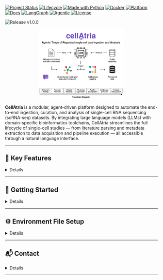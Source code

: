 [![Project Status](http://www.repostatus.org/badges/latest/active.svg)]()
[![Lifecycle](https://img.shields.io/badge/lifecycle-Stable-brightgreen.svg)]()
[![Made with Python](https://img.shields.io/badge/made%20with-Python-3776AB?style=flat&logo=python&logoColor=white)]()
[![Docker](https://img.shields.io/badge/container-Docker-2496ED?style=flat&logo=docker&logoColor=white)]()
[![Platform](https://img.shields.io/badge/platform-GitHub-black?style=flat&logo=github&logoColor=white)]()
[![Docs](https://img.shields.io/badge/docs-latest-blue)](https://langchain-ai.github.io/langgraph/)
[![LangGraph](https://img.shields.io/badge/built%20with-LangGraph-6A5ACD?style=flat&logo=python&logoColor=white)](https://github.com/langchain-ai/langgraph)
[![Agentic](https://img.shields.io/badge/agentic-AI%20Agent-FFB300?style=flat&logo=robotframework&logoColor=white)]()
[![License](https://img.shields.io/badge/license-MIT-blue.svg)](LICENSE)

<!-- Version Banner -->
<img src="https://img.shields.io/badge/release-v1.0.1-blue.svg?style=for-the-badge" alt="Release v1.0.0"/>

<p align="center" width="100%">
  <img width="55%" src="cellatria_git_logo.png"> 
</p>

**CellAtria** is a modular, agent-driven platform designed to automate the end-to-end ingestion, curation, and analysis of single-cell RNA sequencing (scRNA-seq) datasets. By integrating large language models (LLMs) with domain-specific bioinformatics toolchains, CellAtria streamlines the full lifecycle of single-cell studies — from literature parsing and metadata extraction to data acquisition and pipeline execution — all accessible through a natural language interface.


---

## 📘 Key Features
<details>
<br>

- Accepts primary research articles as **PDFs** or **URLs**.
- Extracts structured metadata such as sample annotations, organism, tissue type, and GEO accession identifiers.
- Resolves **GSE (study-level)** and **GSM (sample-level)** dependencies across GEO and organizes raw data accordingly.
- Orchestrates full ingestion pipelines and triggers **CellExpress** — an integrated, containerized scRNA-seq analysis framework.
- Empowers users to interact with data and tools via natural language, abstracting away scripting complexity.
- Supports metadata introspection, file transfers, directory traversal, and summarization tools.
- All actions are composed into reusable graph-based tools that operate as callable agent nodes.

> 📍 Additional details on the underlying toolkits and LLM initialization logic can be found in the [system prompts reference](https://github.com/nourin-nn/cellatria/blob/main/agent/system_prompts.md)

</details>

---

## 🚀 Getting Started
<details>

### 1️⃣ Prerequisites

- **Docker**: Install [Docker](https://docs.docker.com/get-docker/) and ensure the Docker daemon is running.
- **Data Directory**: Prepare a working directory to store your datasets and outputs.
- **Environment Configuration**: Provide a `.env` file with credentials and runtime configuration (see [Environment File Setup](#env_setup)).

---

### 2️⃣ Docker Images

Pull the latest CellAtria Docker image from Docker Hub:

```bash
docker pull nimanouri/cellatria
```

---

### 3️⃣  Launching CellAtria
Start the agent with the following command (replace paths with your actual directories)::

```bash
docker run --platform=linux/amd64 -it --rm \
  -p 7860:7860 \
  -v /path/to/your/project/directory:/data \
  -v /path/to/your/env/directory:/envdir \
  cellatria:v1.0.0 cellatria \
  --env_path /envdir
```

Command Breakdown:

- `-p 7860:7860`: Exposes the Gradio UI on port 7860.
- `-v /path/to/your/project/directory:/data`: Mounts your project directory into the container.
- `-v /path/to/your/env/directory:/envdir`: Mounts your `.env` directory for configuration.
- `cellatria:v1.0.0 cellatria`: Specifies the Docker image and the entrypoint command to launch the app inside the container.
- `--env_path /envdir`: Tells cellAtria where to find the `.env` file for provider setup.

> 📍 Once launched, the agent will initialize and provide a local or proxied URL for interaction.  Simply open the link printed in your terminal to begin using cellAtria through your browser.

</details>

---

<a name="env_setup"></a>
## ⚙️ Environment File Setup

<details>

### Quick Start

CellAtria requires a `.env` file to configure access to your chosen LLM provider and local runtime paths.

> 📍 Download the template [`.env`](./path/to/env_template.env) and replace it with the actual path to your `.env` in the repository.

### Supported LLM Backends

- `azure`: Azure OpenAI (enterprise-grade access to GPT models)
- `openai`: Standard OpenAI API (e.g., GPT-4, GPT-3.5)
- `anthropic`: Claude models via the Anthropic API
- `google`: Gemini models via Google Cloud / Vertex AI
- `local`: Offline models (e.g., Llama.cpp, Ollama, Hugging Face)

> 📍 Set the `PROVIDER` variable in your `.env` file to one of the supported values above. Only one provider can be active at a time.

### Instructions

1. Copy the `.env` template into your environment directory (e.g., `/envdir/.env`).
2. Set `PROVIDER=your_choice` in the file.
3. Fill in the required fields for your selected provider.

> 📍 You only need to configure the block for the provider you're using. The rest can remain commented.

</details>

---

## 📬 Contact

<details>
<br>

For help and questions please contact the [cellatria's maintenance team](mailto:ni.nouri@gmail.com).

</details>

---